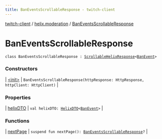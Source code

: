 ```yaml
---
title: BanEventsScrollableResponse - twitch-client
---
```


[twitch-client](../../index.html) / [helix.moderation](../index.html) / [BanEventsScrollableResponse](./index.html)

# BanEventsScrollableResponse

`class BanEventsScrollableResponse : `[`ScrollableHelixResponse`](../../helix.http.model/-scrollable-helix-response/index.html)`<`[`BanEvent`](../../helix.moderation.model/-ban-event/index.html)`>`

### Constructors

| [&lt;init&gt;](-init-.html) | `BanEventsScrollableResponse(httpResponse: HttpResponse, httpClient: HttpClient)` |

### Properties

| [helixDTO](helix-d-t-o.html) | `val helixDTO: `[`HelixDTO`](../../helix.http.model/-helix-d-t-o/index.html)`<`[`BanEvent`](../../helix.moderation.model/-ban-event/index.html)`>` |

### Functions

| [nextPage](next-page.html) | `suspend fun nextPage(): `[`BanEventsScrollableResponse`](./index.html)`?` |

